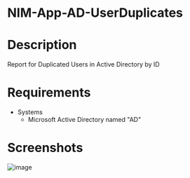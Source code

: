 # NIM-App-AD-UserDuplicates

# Description
Report for Duplicated Users in Active Directory by ID

# Requirements
- Systems
    - Microsoft Active Directory named "AD"
    
# Screenshots
![image](https://github.com/user-attachments/assets/89da103c-b538-425c-90aa-f952c6d50c05)


